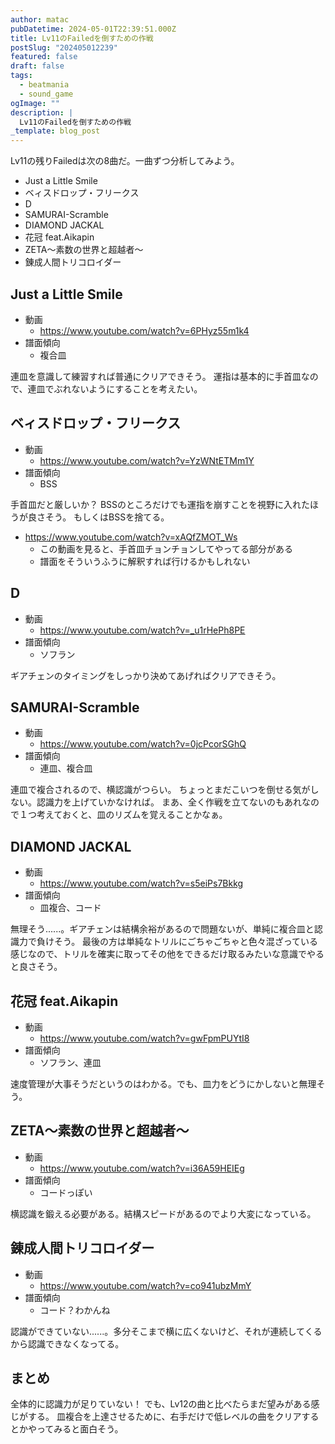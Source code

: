```yaml
---
author: matac
pubDatetime: 2024-05-01T22:39:51.000Z
title: Lv11のFailedを倒すための作戦
postSlug: "202405012239"
featured: false
draft: false
tags:
  - beatmania
  - sound_game
ogImage: ""
description: |
  Lv11のFailedを倒すための作戦
_template: blog_post
---
```


Lv11の残りFailedは次の8曲だ。一曲ずつ分析してみよう。

- Just a Little Smile
- ベィスドロップ・フリークス
- D
- SAMURAI-Scramble
- DIAMOND JACKAL
- 花冠 feat.Aikapin
- ZETA〜素数の世界と超越者〜
- 錬成人間トリコロイダー

## Just a Little Smile

- 動画
  - https://www.youtube.com/watch?v=6PHyz55m1k4
- 譜面傾向
  - 複合皿

連皿を意識して練習すれば普通にクリアできそう。
運指は基本的に手首皿なので、連皿でぶれないようにすることを考えたい。

## ベィスドロップ・フリークス

- 動画
  - https://www.youtube.com/watch?v=YzWNtETMm1Y
- 譜面傾向
  - BSS

手首皿だと厳しいか？
BSSのところだけでも運指を崩すことを視野に入れたほうが良さそう。
もしくはBSSを捨てる。

- https://www.youtube.com/watch?v=xAQfZMOT_Ws
  - この動画を見ると、手首皿チョンチョンしてやってる部分がある
  - 譜面をそういうふうに解釈すれば行けるかもしれない

## D

- 動画
  - https://www.youtube.com/watch?v=_u1rHePh8PE
- 譜面傾向
  - ソフラン

ギアチェンのタイミングをしっかり決めてあげればクリアできそう。

## SAMURAI-Scramble

- 動画
  - https://www.youtube.com/watch?v=0jcPcorSGhQ
- 譜面傾向
  - 連皿、複合皿

連皿で複合されるので、横認識がつらい。
ちょっとまだこいつを倒せる気がしない。認識力を上げていかなければ。
まあ、全く作戦を立てないのもあれなので１つ考えておくと、皿のリズムを覚えることかなぁ。

## DIAMOND JACKAL

- 動画
  - https://www.youtube.com/watch?v=s5eiPs7Bkkg
- 譜面傾向
  - 皿複合、コード

無理そう......。ギアチェンは結構余裕があるので問題ないが、単純に複合皿と認識力で負けそう。
最後の方は単純なトリルにごちゃごちゃと色々混ざっている感じなので、トリルを確実に取ってその他をできるだけ取るみたいな意識でやると良さそう。

## 花冠 feat.Aikapin

- 動画
  - https://www.youtube.com/watch?v=gwFpmPUYtI8
- 譜面傾向
  - ソフラン、連皿

速度管理が大事そうだというのはわかる。でも、皿力をどうにかしないと無理そう。

## ZETA〜素数の世界と超越者〜

- 動画
  - https://www.youtube.com/watch?v=i36A59HEIEg
- 譜面傾向
  - コードっぽい

横認識を鍛える必要がある。結構スピードがあるのでより大変になっている。

## 錬成人間トリコロイダー

- 動画
  - https://www.youtube.com/watch?v=co941ubzMmY
- 譜面傾向
  - コード？わかんね

認識ができていない......。多分そこまで横に広くないけど、それが連続してくるから認識できなくなってる。

## まとめ

全体的に認識力が足りていない！
でも、Lv12の曲と比べたらまだ望みがある感じがする。
皿複合を上達させるために、右手だけで低レベルの曲をクリアするとかやってみると面白そう。
